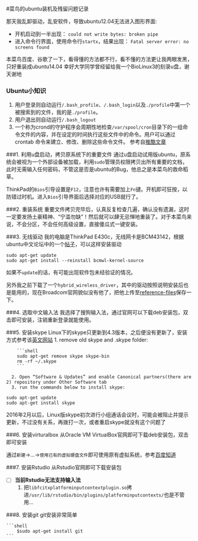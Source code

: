 #菜鸟的ubuntu装机及残留问题记录

那天我乱卸驱动，乱安软件，导致ubuntu12.04无法进入图形界面:
* 开机启动到一半出现：
    `could not write bytes: broken pipe`
* 进入命令行界面，使用命令行`startx`，结果出现：
    `Fatal server error: no screens found`
    
本菜鸟百度、谷歌了一下，看得懂的方法都不行，看不懂的方法更让我两眼发黑，只好重装成ubuntu14.04
幸好大学同学曾经留给我一个BioLinux3的刻录u盘，谢天谢地

### Ubuntu小知识
1. 用户登录则自动运行`/.bash_profile`、`/.bash_login`以及`./profile`中第一个被搜索到的文件，我的是`./profile`。
2. 用户退出则自动运行`/.bash_logout`
3. 一个称为crond的守护程序会周期性地检查`/var/spool/cron`目录下的一组命令文件的内容，并在设定的时间执行这些文件中的命令。用户可以通过crontab 命令来建立、修改、删除这些命令文件。 参考自[推酷文章](http://www.tuicool.com/articles/euYJVr)

###1. 利用u盘启动，拷贝原系统下的重要文件
通过u盘启动试用版ubuntu，原系统会被视为一个外部设备被加载，利用`sudo`管理员权限拷贝出所有重要的文档，此时无需输入任何密码，不管这是否是ubuntu的Bug，他总之是本菜鸟的救命稻草。

ThinkPad的`Bios`引导设置是`F12`，注意也许有需要加上`Fn`键。开机即可狂按，以防错过时机。进入`Bios`引导界面后选择对应的USB就行了。
  
###2. 重装系统
重要文件拷贝完毕后，认真反复检查几遍，确认没有遗漏，这时一定要发扬土豪精神、“宁滥勿缺”！然后就可以肆无忌惮地重装了。对于本菜鸟来说，不会分区，不会任何高级设置，直接傻瓜式一键安装。
  
###3. 无线驱动
我的电脑是ThinkPad E430c，无线网卡是BCM43142，根据ubuntu中文论坛中的一个[帖子](http://forum.ubuntu.org.cn/viewtopic.php?t=461389)，可以这样安装驱动
	
```shell
sudo apt-get update
sudo apt-get install --reinstall bcmwl-kernel-source 
```

如果不`update`的话，有可能出现软件包未经验证的情况。

另外我之前下载了一个`hybrid_wireless_driver`，其中的驱动按照说明安装后也是能用的，现在Broadcom官网貌似没有他了，把他上传至[reference-files](https://github.com/HuangRuocheng/git-learning/tree/master/reference-files)保存一下。
  
###4. 选取中文输入法
我选择了搜狗输入法，通过官网可以下载deb安装包，双击即可安装，注销重新登录就能使用。

###5. 安装skype
Linux下的skype只更新到4.3版本，之后便没有更新了，安装方式参考该[英文网站](http://ubuntuhandbook.org/index.php/2014/06/skype-4-3-install-in-ubuntu-1404/)
      1. remove old skype and .skype folder:
	
        ```shell
        sudo apt-get remove skype skype-bin
        rm -rf ~/.skype
        ```
	
      2. Open “Software & Updates” and enable Canonical partners(there are 2) repository under Other Software tab
      3. run the commands below to install skype:
	
```shell
sudo apt-get update
sudo apt-get install skype
```

2016年2月以后，Linux版skype初次进行小组通话会议时，可能会被阻止并提示更新，不过没有关系，再拨打一次，或者重启skype就没有这个问题了

###6. 安装virturalbox
从Oracle VM VirtualBox官网即可下载deb安装包，双击即可安装

通过`新建`->...->`使用已有的虚拟硬盘文件`即可使用原有虚拟系统，参考[百度知道](http://jingyan.baidu.com/article/95c9d20da33a5fec4e7561d4.html)

###7. 安装Rstudio
从Rstudio官网即可下载安装包
  
  - [ ] **当前Rstudio无法支持输入法**
      1. 把`libfcitxplatforminputcontextplugin.so`拷进`/usr/lib/rstudio/bin/plugins/platforminputcontexts/`也是不管用...

###8. 安装git
git安装非常简单
	
	```shell
        $sudo apt-get install git
	```
